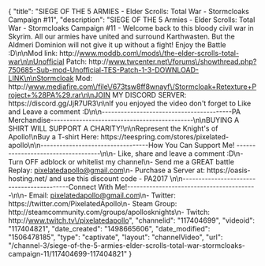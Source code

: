 {
    "title": "SIEGE OF THE 5 ARMIES - Elder Scrolls: Total War - Stormcloaks Campaign #11",
    "description": "SIEGE OF THE 5 Armies - Elder Scrolls: Total War - Stormcloaks Campaign #11 - Welcome back to this bloody civil war in Skyrim. All our armies have united and surround Karthwasten. But the Aldmeri Dominion will not give it up without a fight! Enjoy the Battle :D\n\nMod link: http:\/\/www.moddb.com\/mods\/the-elder-scrolls-total-war\n\nUnofficial Patch: http:\/\/www.twcenter.net\/forums\/showthread.php?750685-Sub-mod-Unofficial-TES-Patch-1-3-DOWNLOAD-LINK\n\nStormcloak Mod: http:\/\/www.mediafire.com\/file\/673tsw8ff8wnayf\/Stormcloak+Retexture+Project+%28PA%29.rar\n\nJOIN MY DISCORD SERVER: https:\/\/discord.gg\/JjR7UR3\n\nIf you enjoyed the video don't forget to Like and Leave a comment :D\n\n-----------------------------------------PA Merchandise---------------------------------------------\n\nBUYING A SHIRT WILL SUPPORT A CHARITY!\n\nRepresent the Knight's of Apollo!\nBuy a T-shirt Here: https:\/\/teespring.com\/stores\/pixelated-apollo\n\n----------------------------------How You Can Support Me! -----------------------------------\n\n- Like, share and leave a comment :D\n- Turn OFF adblock or whitelist my channel\n- Send me a GREAT battle Replay: pixelatedapollo@gmail.com\n- Purchase a Server at: https:\/\/oasis-hosting.net\/ and use this discount code - PA2017 \n\n------------------------------------------Connect With Me!-----------------------------------------\n\n- Email: pixelatedapollo@gmail.com\n- Twitter: https:\/\/twitter.com\/PixelatedApollo\n- Steam Group:  http:\/\/steamcommunity.com\/groups\/apollosknights\n- Twitch: http:\/\/www.twitch.tv\/pixelatedapollo",
    "channelid": "117404699",
    "videoid": "117404821",
    "date_created": "1498665606",
    "date_modified": "1506478185",
    "type": "captivate",
    "layout": "channelVideo",
    "url": "\/channel-3\/siege-of-the-5-armies-elder-scrolls-total-war-stormcloaks-campaign-11\/117404699-117404821"
}